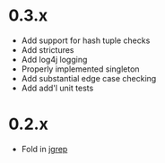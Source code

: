 0.3.x
====

* Add support for hash tuple checks
* Add strictures
* Add log4j logging
* Properly implemented singleton
* Add substantial edge case checking
* Add add&apos;l unit tests

0.2.x
====

* Fold in [jgrep](https://github.com/janearc/jagrep)
